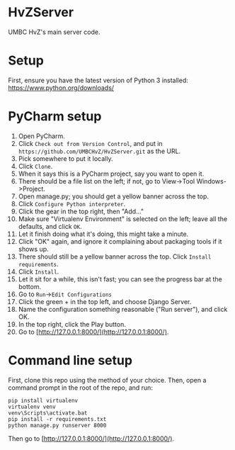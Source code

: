 # HvZServer
UMBC HvZ's main server code.

# Setup
First, ensure you have the latest version of Python 3 installed: https://www.python.org/downloads/ 

# PyCharm setup
1. Open PyCharm.
2. Click `Check out from Version Control`, and put in `https://github.com/UMBCHvZ/HvZServer.git` as the URL.
3. Pick somewhere to put it locally.
4. Click `Clone`.
5. When it says this is a PyCharm project, say you want to open it.
6. There should be a file list on the left; if not, go to View->Tool Windows->Project.
7. Open manage.py; you should get a yellow banner across the top.
8. Click `Configure Python interpreter`.
9. Click the gear in the top right, then "Add..."
10. Make sure "Virtualenv Environment" is selected on the left; leave all the defaults, and click `OK`.
11. Let it finish doing what it's doing, this might take a minute.
12. Click "OK" again, and ignore it complaining about packaging tools if it shows up.
13. There should still be a yellow banner across the top. Click `Install requirements`.
14. Click `Install`.
15. Let it sit for a while, this isn't fast; you can see the progress bar at the bottom.
16. Go to `Run`->`Edit Configurations`
17. Click the green + in the top left, and choose Django Server.
18. Name the configuration something reasonable ("Run server"), and click OK.
19. In the top right, click the Play button.
20. Go to [http://127.0.0.1:8000/](http://127.0.0.1:8000/).

# Command line setup
First, clone this repo using the method of your choice. Then, open a command prompt in the root of the repo, and run:
```
pip install virtualenv
virtualenv venv
venv\Scripts\activate.bat
pip install -r requirements.txt
python manage.py runserver 8000
```
Then go to [http://127.0.0.1:8000/](http://127.0.0.1:8000/).